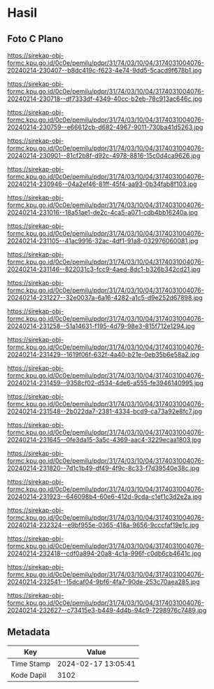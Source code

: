 # Hasil

## Foto C Plano

https://sirekap-obj-formc.kpu.go.id/0c0e/pemilu/pdpr/31/74/03/10/04/3174031004076-20240214-230407--b8dc419c-f623-4e74-9dd5-5cacd9f678b1.jpg

https://sirekap-obj-formc.kpu.go.id/0c0e/pemilu/pdpr/31/74/03/10/04/3174031004076-20240214-230718--df7333df-4349-40cc-b2eb-78c913ac646c.jpg

https://sirekap-obj-formc.kpu.go.id/0c0e/pemilu/pdpr/31/74/03/10/04/3174031004076-20240214-230759--e66612cb-d682-4967-9011-730ba41d5263.jpg

https://sirekap-obj-formc.kpu.go.id/0c0e/pemilu/pdpr/31/74/03/10/04/3174031004076-20240214-230901--81cf2b8f-d92c-4978-8816-15c0d4ca9626.jpg

https://sirekap-obj-formc.kpu.go.id/0c0e/pemilu/pdpr/31/74/03/10/04/3174031004076-20240214-230946--04a2ef46-81ff-45f4-aa93-0b34fab8f103.jpg

https://sirekap-obj-formc.kpu.go.id/0c0e/pemilu/pdpr/31/74/03/10/04/3174031004076-20240214-231016--18a51ae1-de2c-4ca5-a071-cdb4bb16240a.jpg

https://sirekap-obj-formc.kpu.go.id/0c0e/pemilu/pdpr/31/74/03/10/04/3174031004076-20240214-231105--41ac9916-32ac-4df1-91a8-032976060081.jpg

https://sirekap-obj-formc.kpu.go.id/0c0e/pemilu/pdpr/31/74/03/10/04/3174031004076-20240214-231146--822031c3-fcc9-4aed-8dc1-b326b342cd21.jpg

https://sirekap-obj-formc.kpu.go.id/0c0e/pemilu/pdpr/31/74/03/10/04/3174031004076-20240214-231227--32e0037a-6a16-4282-a1c5-d9e252d67898.jpg

https://sirekap-obj-formc.kpu.go.id/0c0e/pemilu/pdpr/31/74/03/10/04/3174031004076-20240214-231258--51a14631-f195-4d79-98e3-815f712e1294.jpg

https://sirekap-obj-formc.kpu.go.id/0c0e/pemilu/pdpr/31/74/03/10/04/3174031004076-20240214-231429--1619f06f-632f-4a40-b21e-0eb35b6e58a2.jpg

https://sirekap-obj-formc.kpu.go.id/0c0e/pemilu/pdpr/31/74/03/10/04/3174031004076-20240214-231459--9358cf02-d534-4de6-a555-fe3946140995.jpg

https://sirekap-obj-formc.kpu.go.id/0c0e/pemilu/pdpr/31/74/03/10/04/3174031004076-20240214-231548--2b022da7-2381-4334-bcd9-ca73a92e8fc7.jpg

https://sirekap-obj-formc.kpu.go.id/0c0e/pemilu/pdpr/31/74/03/10/04/3174031004076-20240214-231645--0fe3da15-3a5c-4369-aac4-3229ecaa1803.jpg

https://sirekap-obj-formc.kpu.go.id/0c0e/pemilu/pdpr/31/74/03/10/04/3174031004076-20240214-231820--7d1c1b49-df49-4f9c-8c33-f7d39540e38c.jpg

https://sirekap-obj-formc.kpu.go.id/0c0e/pemilu/pdpr/31/74/03/10/04/3174031004076-20240214-231923--646098b4-60e6-412d-9cda-c1ef1c3d2e2a.jpg

https://sirekap-obj-formc.kpu.go.id/0c0e/pemilu/pdpr/31/74/03/10/04/3174031004076-20240214-232324--e9bf955e-0365-418a-9656-9cccfaf19e1c.jpg

https://sirekap-obj-formc.kpu.go.id/0c0e/pemilu/pdpr/31/74/03/10/04/3174031004076-20240214-232418--cdf0a894-20a8-4c1a-996f-c0db6cb4641c.jpg

https://sirekap-obj-formc.kpu.go.id/0c0e/pemilu/pdpr/31/74/03/10/04/3174031004076-20240214-232541--15dcaf04-9bf6-4fa7-90de-253c70aea285.jpg

https://sirekap-obj-formc.kpu.go.id/0c0e/pemilu/pdpr/31/74/03/10/04/3174031004076-20240214-232627--c73415e3-b449-4d4b-94c9-7298976c7489.jpg


## Metadata

| Key        | Value               |
| ---------- | ------------------- |
| Time Stamp | 2024-02-17 13:05:41 |
| Kode Dapil | 3102                |



